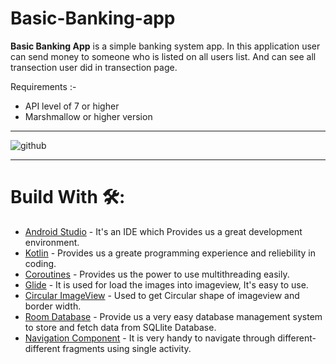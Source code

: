 # Basic-Banking-app

**Basic Banking App** is a simple banking system app. In this application user can send money to someone who is listed on all users list. And can see all transection user did in transection page.

Requirements :- 
- API level of 7 or higher
- Marshmallow or higher version

-------------------------------------------------------------
![github](https://user-images.githubusercontent.com/69110669/124883670-32f49680-dfef-11eb-81a4-30c3f4bc3915.gif)

-------------------------------------------------------------
# Build With 🛠️:
- [Android Studio](https://developer.android.com/studio?gclsrc=aw.ds&gclid=Cj0KCQjwxJqHBhC4ARIsAChq4aty_c3aaE5DqSAMd1xWkE__UoA0lVnEzshFm3p5CsCsKijaJUayKPoaAnXxEALw_wcB#downloads) - It's an IDE which Provides us a great development environment.
- [Kotlin](https://kotlinlang.org/) - Provides us a greate programming experience and reliebility in coding.
- [Coroutines](https://github.com/Kotlin/kotlinx.coroutines) - Provides us the power to use multithreading easily.
- [Glide](https://github.com/bumptech/glide) - It is used for load the images into imageview, It's easy to use.
- [Circular ImageView](https://github.com/lopspower/CircularImageView) - Used to get Circular shape of imageview and border width.
- [Room Database](https://developer.android.com/codelabs/android-room-with-a-view-kotlin#15) - Provide us a very easy database management system to store and fetch data from SQLlite Database.
- [Navigation Component](https://developer.android.com/guide/navigation/navigation-getting-started) - It is very handy to navigate through different-different fragments using single activity.
